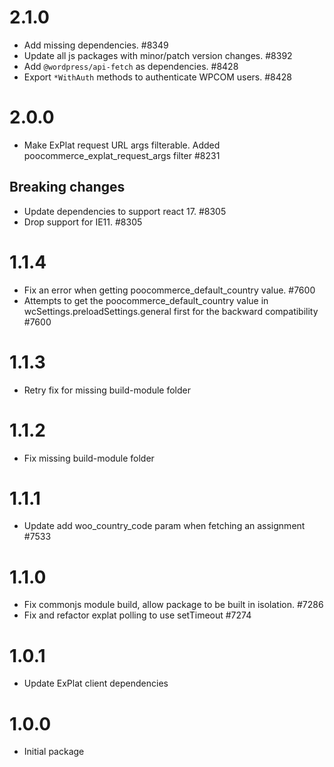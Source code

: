 # 2.1.0

-   Add missing dependencies. #8349
-   Update all js packages with minor/patch version changes. #8392
-   Add `@wordpress/api-fetch` as dependencies. #8428
-   Export `*WithAuth` methods to authenticate WPCOM users. #8428

# 2.0.0

-   Make ExPlat request URL args filterable. Added poocommerce_explat_request_args filter #8231

## Breaking changes

-   Update dependencies to support react 17. #8305
-   Drop support for IE11. #8305

# 1.1.4

-   Fix an error when getting poocommerce_default_country value. #7600
-   Attempts to get the poocommerce_default_country value in wcSettings.preloadSettings.general first for the backward compatibility #7600

# 1.1.3

-   Retry fix for missing build-module folder

# 1.1.2

-   Fix missing build-module folder

# 1.1.1

-   Update add woo_country_code param when fetching an assignment #7533

# 1.1.0

-   Fix commonjs module build, allow package to be built in isolation. #7286
-   Fix and refactor explat polling to use setTimeout #7274

# 1.0.1

-   Update ExPlat client dependencies

# 1.0.0

-   Initial package
